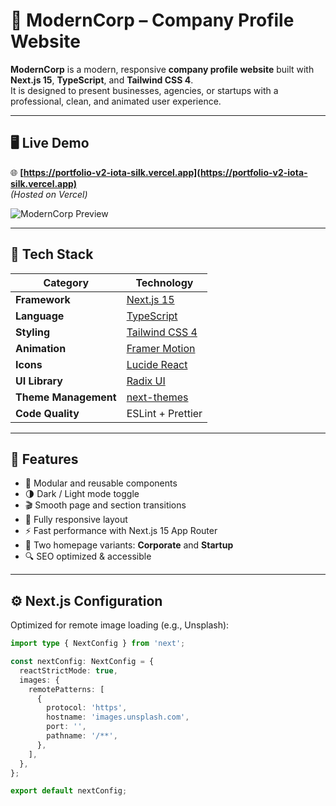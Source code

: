 # 🏢 ModernCorp – Company Profile Website

**ModernCorp** is a modern, responsive **company profile website** built with **Next.js 15**, **TypeScript**, and **Tailwind CSS 4**.  
It is designed to present businesses, agencies, or startups with a professional, clean, and animated user experience.

---

## 🖥️ Live Demo

🌐 **[https://portfolio-v2-iota-silk.vercel.app](https://portfolio-v2-iota-silk.vercel.app)**  
*(Hosted on Vercel)*

![ModernCorp Preview](https://via.placeholder.com/1200x600?text=ModernCorp+Preview)

---

## 🚀 Tech Stack

| Category | Technology |
|-----------|-------------|
| **Framework** | [Next.js 15](https://nextjs.org/) |
| **Language** | [TypeScript](https://www.typescriptlang.org/) |
| **Styling** | [Tailwind CSS 4](https://tailwindcss.com/) |
| **Animation** | [Framer Motion](https://www.framer.com/motion/) |
| **Icons** | [Lucide React](https://lucide.dev/) |
| **UI Library** | [Radix UI](https://www.radix-ui.com/) |
| **Theme Management** | [next-themes](https://github.com/pacocoursey/next-themes) |
| **Code Quality** | ESLint + Prettier |

---

## 🌟 Features

- 🧭 Modular and reusable components  
- 🌗 Dark / Light mode toggle  
- 🎬 Smooth page and section transitions  
- 📱 Fully responsive layout  
- ⚡ Fast performance with Next.js 15 App Router  
- 🧩 Two homepage variants: **Corporate** and **Startup**  
- 🔍 SEO optimized & accessible  

---

## ⚙️ Next.js Configuration

Optimized for remote image loading (e.g., Unsplash):

```ts
import type { NextConfig } from 'next';

const nextConfig: NextConfig = {
  reactStrictMode: true,
  images: {
    remotePatterns: [
      {
        protocol: 'https',
        hostname: 'images.unsplash.com',
        port: '',
        pathname: '/**',
      },
    ],
  },
};

export default nextConfig;
